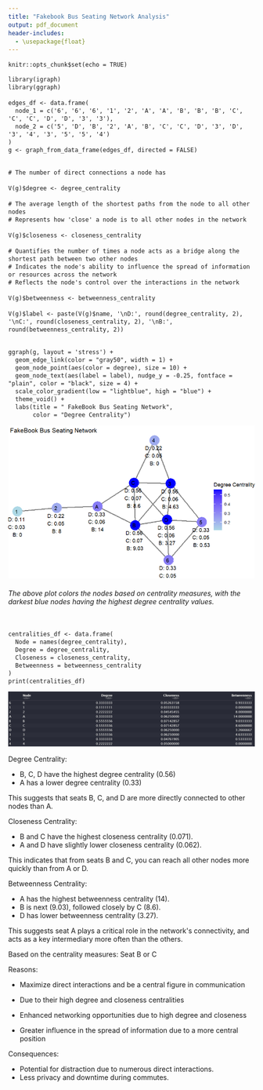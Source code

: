 ```yaml
---
title: "Fakebook Bus Seating Network Analysis"
output: pdf_document
header-includes:
  - \usepackage{float}
---
```


```{r setup, include=FALSE}
knitr::opts_chunk$set(echo = TRUE)
```

```{r}
library(igraph)
library(ggraph)

edges_df <- data.frame(
  node_1 = c('6', '6', '6', '1', '2', 'A', 'A', 'B', 'B', 'B', 'C', 'C', 'C', 'D', 'D', '3', '3'),
  node_2 = c('5', 'D', 'B', '2', 'A', 'B', 'C', 'C', 'D', '3', 'D', '3', '4', '3', '5', '5', '4')
)
g <- graph_from_data_frame(edges_df, directed = FALSE)

```

```{r}

# The number of direct connections a node has

V(g)$degree <- degree_centrality

# The average length of the shortest paths from the node to all other nodes
# Represents how 'close' a node is to all other nodes in the network

V(g)$closeness <- closeness_centrality

# Quantifies the number of times a node acts as a bridge along the shortest path between two other nodes
# Indicates the node's ability to influence the spread of information or resources across the network
# Reflects the node's control over the interactions in the network

V(g)$betweenness <- betweenness_centrality

V(g)$label <- paste(V(g)$name, '\nD:', round(degree_centrality, 2), '\nC:', round(closeness_centrality, 2), '\nB:', round(betweenness_centrality, 2))

```

```{r}

ggraph(g, layout = 'stress') + 
  geom_edge_link(color = "gray50", width = 1) + 
  geom_node_point(aes(color = degree), size = 10) + 
  geom_node_text(aes(label = label), nudge_y = -0.25, fontface = "plain", color = "black", size = 4) +
  scale_color_gradient(low = "lightblue", high = "blue") + 
  theme_void() +
  labs(title = " FakeBook Bus Seating Network",
       color = "Degree Centrality")
```
![](FakebookBusNetwork.png)
###### The above plot colors the nodes based on centrality measures, with the darkest blue nodes having the highest degree centrality values.

```{r}

centralities_df <- data.frame(
  Node = names(degree_centrality),
  Degree = degree_centrality,
  Closeness = closeness_centrality,
  Betweenness = betweenness_centrality
)
print(centralities_df)
```
![](centralityvalues.png) 

Degree Centrality:

-   B, C, D have the highest degree centrality (0.56)
-   A has a lower degree centrality (0.33)

This suggests that seats B, C, and D are more directly connected to other nodes than A.

Closeness Centrality:

-   B and C have the highest closeness centrality (0.071).
-   A and D have slightly lower closeness centrality (0.062).

This indicates that from seats B and C, you can reach all other nodes more quickly than from A or D.

Betweenness Centrality:

-   A has the highest betweenness centrality (14).
-   B is next (9.03), followed closely by C (8.6).
-   D has lower betweenness centrality (3.27).

This suggests seat A plays a critical role in the network's connectivity, and acts as a key intermediary more often than the others.

Based on the centrality measures: Seat B or C

Reasons:

-   Maximize direct interactions and be a central figure in communication

-   Due to their high degree and closeness centralities

-   Enhanced networking opportunities due to high degree and closeness

-   Greater influence in the spread of information due to a more central position

Consequences:

-   Potential for distraction due to numerous direct interactions.
-   Less privacy and downtime during commutes.
